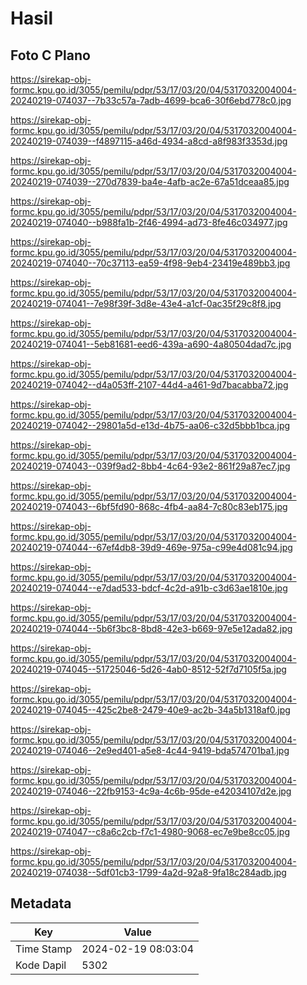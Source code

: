 # Hasil

## Foto C Plano

https://sirekap-obj-formc.kpu.go.id/3055/pemilu/pdpr/53/17/03/20/04/5317032004004-20240219-074037--7b33c57a-7adb-4699-bca6-30f6ebd778c0.jpg

https://sirekap-obj-formc.kpu.go.id/3055/pemilu/pdpr/53/17/03/20/04/5317032004004-20240219-074039--f4897115-a46d-4934-a8cd-a8f983f3353d.jpg

https://sirekap-obj-formc.kpu.go.id/3055/pemilu/pdpr/53/17/03/20/04/5317032004004-20240219-074039--270d7839-ba4e-4afb-ac2e-67a51dceaa85.jpg

https://sirekap-obj-formc.kpu.go.id/3055/pemilu/pdpr/53/17/03/20/04/5317032004004-20240219-074040--b988fa1b-2f46-4994-ad73-8fe46c034977.jpg

https://sirekap-obj-formc.kpu.go.id/3055/pemilu/pdpr/53/17/03/20/04/5317032004004-20240219-074040--70c37113-ea59-4f98-9eb4-23419e489bb3.jpg

https://sirekap-obj-formc.kpu.go.id/3055/pemilu/pdpr/53/17/03/20/04/5317032004004-20240219-074041--7e98f39f-3d8e-43e4-a1cf-0ac35f29c8f8.jpg

https://sirekap-obj-formc.kpu.go.id/3055/pemilu/pdpr/53/17/03/20/04/5317032004004-20240219-074041--5eb81681-eed6-439a-a690-4a80504dad7c.jpg

https://sirekap-obj-formc.kpu.go.id/3055/pemilu/pdpr/53/17/03/20/04/5317032004004-20240219-074042--d4a053ff-2107-44d4-a461-9d7bacabba72.jpg

https://sirekap-obj-formc.kpu.go.id/3055/pemilu/pdpr/53/17/03/20/04/5317032004004-20240219-074042--29801a5d-e13d-4b75-aa06-c32d5bbb1bca.jpg

https://sirekap-obj-formc.kpu.go.id/3055/pemilu/pdpr/53/17/03/20/04/5317032004004-20240219-074043--039f9ad2-8bb4-4c64-93e2-861f29a87ec7.jpg

https://sirekap-obj-formc.kpu.go.id/3055/pemilu/pdpr/53/17/03/20/04/5317032004004-20240219-074043--6bf5fd90-868c-4fb4-aa84-7c80c83eb175.jpg

https://sirekap-obj-formc.kpu.go.id/3055/pemilu/pdpr/53/17/03/20/04/5317032004004-20240219-074044--67ef4db8-39d9-469e-975a-c99e4d081c94.jpg

https://sirekap-obj-formc.kpu.go.id/3055/pemilu/pdpr/53/17/03/20/04/5317032004004-20240219-074044--e7dad533-bdcf-4c2d-a91b-c3d63ae1810e.jpg

https://sirekap-obj-formc.kpu.go.id/3055/pemilu/pdpr/53/17/03/20/04/5317032004004-20240219-074044--5b6f3bc8-8bd8-42e3-b669-97e5e12ada82.jpg

https://sirekap-obj-formc.kpu.go.id/3055/pemilu/pdpr/53/17/03/20/04/5317032004004-20240219-074045--51725046-5d26-4ab0-8512-52f7d7105f5a.jpg

https://sirekap-obj-formc.kpu.go.id/3055/pemilu/pdpr/53/17/03/20/04/5317032004004-20240219-074045--425c2be8-2479-40e9-ac2b-34a5b1318af0.jpg

https://sirekap-obj-formc.kpu.go.id/3055/pemilu/pdpr/53/17/03/20/04/5317032004004-20240219-074046--2e9ed401-a5e8-4c44-9419-bda574701ba1.jpg

https://sirekap-obj-formc.kpu.go.id/3055/pemilu/pdpr/53/17/03/20/04/5317032004004-20240219-074046--22fb9153-4c9a-4c6b-95de-e42034107d2e.jpg

https://sirekap-obj-formc.kpu.go.id/3055/pemilu/pdpr/53/17/03/20/04/5317032004004-20240219-074047--c8a6c2cb-f7c1-4980-9068-ec7e9be8cc05.jpg

https://sirekap-obj-formc.kpu.go.id/3055/pemilu/pdpr/53/17/03/20/04/5317032004004-20240219-074038--5df01cb3-1799-4a2d-92a8-9fa18c284adb.jpg


## Metadata

| Key        | Value               |
| ---------- | ------------------- |
| Time Stamp | 2024-02-19 08:03:04 |
| Kode Dapil | 5302                |



